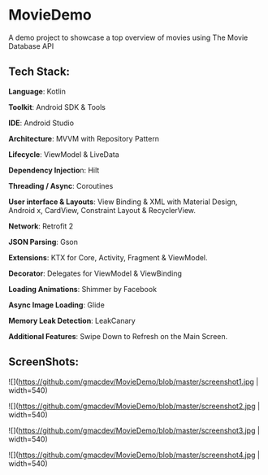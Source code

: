 # MovieDemo
A demo project to showcase a top overview of movies using The Movie Database API

## Tech Stack:

**Language**: Kotlin

**Toolkit**: Android SDK & Tools

**IDE**: Android Studio

**Architecture**: MVVM with Repository Pattern

**Lifecycle**: ViewModel & LiveData

**Dependency Injectio**n: Hilt

**Threading / Async**: Coroutines

**User interface & Layouts**: View Binding & XML with Material Design, Android x, CardView, Constraint Layout & RecyclerView.

**Network**: Retrofit 2

**JSON Parsing**: Gson

**Extensions**: KTX for Core, Activity, Fragment & ViewModel.

**Decorator**: Delegates for ViewModel & ViewBinding

**Loading Animations**: Shimmer by Facebook

**Async Image Loading**: Glide

**Memory Leak Detection**: LeakCanary

**Additional Features**: Swipe Down to Refresh on the Main Screen.

## ScreenShots:
![](https://github.com/gmacdev/MovieDemo/blob/master/screenshot1.jpg | width=540)

![](https://github.com/gmacdev/MovieDemo/blob/master/screenshot2.jpg | width=540)

![](https://github.com/gmacdev/MovieDemo/blob/master/screenshot3.jpg | width=540)

![](https://github.com/gmacdev/MovieDemo/blob/master/screenshot4.jpg | width=540)
